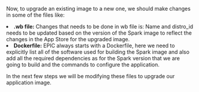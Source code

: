 Now, to upgrade an existing image to a new one, we should make changes in some of the files like:

<li><b>.wb file:</b> Changes that needs to be done in wb file is: Name and distro_id needs to be updated based on the version of the Spark image to reflect the changes in the App Store for the upgraded image.

<li><b>Dockerfile:</b> EPIC always starts with a Dockerfile, here we need to explicitly list all of the software used for building the Spark image and also add all the required dependencies as for the Spark version that we are going to build and the commands to configure the application.

In the next few steps we will be modifying these files to upgrade our application image.
